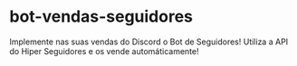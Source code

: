 # bot-vendas-seguidores
Implemente nas suas vendas do Discord o Bot de Seguidores! Utiliza a API do Hiper Seguidores e os vende automáticamente!
